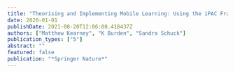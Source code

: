 ```yaml
---
title: "Theorising and Implementing Mobile Learning: Using the iPAC Framework to Inform Research and Teaching Practice"
date: 2020-01-01
publishDate: 2021-08-20T12:06:00.418437Z
authors: ["Matthew Kearney", "K Burden", "Sandra Schuck"]
publication_types: ["5"]
abstract: ""
featured: false
publication: "*Springer Nature*"
---
```


